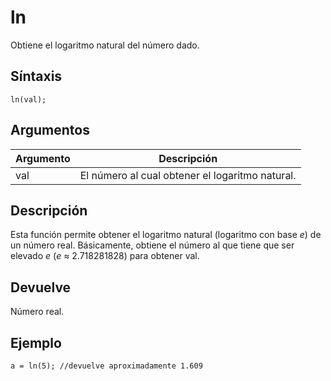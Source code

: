# ln

Obtiene el logaritmo natural del número dado.

## Síntaxis

  
```gml  
ln(val);  
```  

## Argumentos

Argumento|Descripción|  
---|---|  
val|El número al cual obtener el logaritmo natural.|  

## Descripción

Esta función permite obtener el logaritmo natural (logaritmo con base _e_) de un número real. Básicamente, obtiene el número al que tiene que ser elevado _e_ (_e_ ≈ 2.718281828) para obtener val.

## Devuelve

Número real.

## Ejemplo

  
```gml  
a = ln(5); //devuelve aproximadamente 1.609  
```